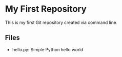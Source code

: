 # My First Repository
This is my first Git repository created via command line.

## Files
- hello.py: Simple Python hello world
